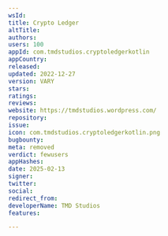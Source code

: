 ```yaml
---
wsId: 
title: Crypto Ledger
altTitle: 
authors: 
users: 100
appId: com.tmdstudios.cryptoledgerkotlin
appCountry: 
released: 
updated: 2022-12-27
version: VARY
stars: 
ratings: 
reviews: 
website: https://tmdstudios.wordpress.com/
repository: 
issue: 
icon: com.tmdstudios.cryptoledgerkotlin.png
bugbounty: 
meta: removed
verdict: fewusers
appHashes: 
date: 2025-02-13
signer: 
twitter: 
social: 
redirect_from: 
developerName: TMD Studios
features: 

---
```


